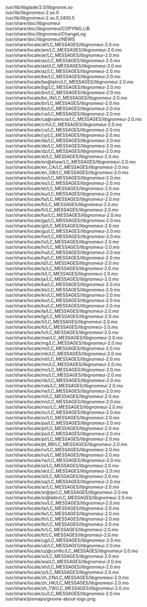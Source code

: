 /usr/lib/libglade/2.0/libgnome.so  
/usr/lib/libgnomeui-2.so.0  
/usr/lib/libgnomeui-2.so.0.2400.5  
/usr/share/doc/libgnomeui  
/usr/share/doc/libgnomeui/COPYING.LIB  
/usr/share/doc/libgnomeui/ChangeLog  
/usr/share/doc/libgnomeui/NEWS  
/usr/share/locale/af/LC\_MESSAGES/libgnomeui-2.0.mo  
/usr/share/locale/am/LC\_MESSAGES/libgnomeui-2.0.mo  
/usr/share/locale/ar/LC\_MESSAGES/libgnomeui-2.0.mo  
/usr/share/locale/as/LC\_MESSAGES/libgnomeui-2.0.mo  
/usr/share/locale/ast/LC\_MESSAGES/libgnomeui-2.0.mo  
/usr/share/locale/az/LC\_MESSAGES/libgnomeui-2.0.mo  
/usr/share/locale/be/LC\_MESSAGES/libgnomeui-2.0.mo  
/usr/share/locale/be@latin/LC\_MESSAGES/libgnomeui-2.0.mo  
/usr/share/locale/bg/LC\_MESSAGES/libgnomeui-2.0.mo  
/usr/share/locale/bn/LC\_MESSAGES/libgnomeui-2.0.mo  
/usr/share/locale/bn\_IN/LC\_MESSAGES/libgnomeui-2.0.mo  
/usr/share/locale/br/LC\_MESSAGES/libgnomeui-2.0.mo  
/usr/share/locale/bs/LC\_MESSAGES/libgnomeui-2.0.mo  
/usr/share/locale/ca/LC\_MESSAGES/libgnomeui-2.0.mo  
/usr/share/locale/ca@valencia/LC\_MESSAGES/libgnomeui-2.0.mo  
/usr/share/locale/crh/LC\_MESSAGES/libgnomeui-2.0.mo  
/usr/share/locale/cs/LC\_MESSAGES/libgnomeui-2.0.mo  
/usr/share/locale/cy/LC\_MESSAGES/libgnomeui-2.0.mo  
/usr/share/locale/da/LC\_MESSAGES/libgnomeui-2.0.mo  
/usr/share/locale/de/LC\_MESSAGES/libgnomeui-2.0.mo  
/usr/share/locale/dz/LC\_MESSAGES/libgnomeui-2.0.mo  
/usr/share/locale/el/LC\_MESSAGES/libgnomeui-2.0.mo  
/usr/share/locale/en@shaw/LC\_MESSAGES/libgnomeui-2.0.mo  
/usr/share/locale/en\_CA/LC\_MESSAGES/libgnomeui-2.0.mo  
/usr/share/locale/en\_GB/LC\_MESSAGES/libgnomeui-2.0.mo  
/usr/share/locale/eo/LC\_MESSAGES/libgnomeui-2.0.mo  
/usr/share/locale/es/LC\_MESSAGES/libgnomeui-2.0.mo  
/usr/share/locale/et/LC\_MESSAGES/libgnomeui-2.0.mo  
/usr/share/locale/eu/LC\_MESSAGES/libgnomeui-2.0.mo  
/usr/share/locale/fa/LC\_MESSAGES/libgnomeui-2.0.mo  
/usr/share/locale/fi/LC\_MESSAGES/libgnomeui-2.0.mo  
/usr/share/locale/fr/LC\_MESSAGES/libgnomeui-2.0.mo  
/usr/share/locale/fur/LC\_MESSAGES/libgnomeui-2.0.mo  
/usr/share/locale/ga/LC\_MESSAGES/libgnomeui-2.0.mo  
/usr/share/locale/gl/LC\_MESSAGES/libgnomeui-2.0.mo  
/usr/share/locale/gu/LC\_MESSAGES/libgnomeui-2.0.mo  
/usr/share/locale/he/LC\_MESSAGES/libgnomeui-2.0.mo  
/usr/share/locale/hi/LC\_MESSAGES/libgnomeui-2.0.mo  
/usr/share/locale/hr/LC\_MESSAGES/libgnomeui-2.0.mo  
/usr/share/locale/hu/LC\_MESSAGES/libgnomeui-2.0.mo  
/usr/share/locale/hy/LC\_MESSAGES/libgnomeui-2.0.mo  
/usr/share/locale/id/LC\_MESSAGES/libgnomeui-2.0.mo  
/usr/share/locale/is/LC\_MESSAGES/libgnomeui-2.0.mo  
/usr/share/locale/it/LC\_MESSAGES/libgnomeui-2.0.mo  
/usr/share/locale/ja/LC\_MESSAGES/libgnomeui-2.0.mo  
/usr/share/locale/ka/LC\_MESSAGES/libgnomeui-2.0.mo  
/usr/share/locale/kk/LC\_MESSAGES/libgnomeui-2.0.mo  
/usr/share/locale/kn/LC\_MESSAGES/libgnomeui-2.0.mo  
/usr/share/locale/ko/LC\_MESSAGES/libgnomeui-2.0.mo  
/usr/share/locale/ku/LC\_MESSAGES/libgnomeui-2.0.mo  
/usr/share/locale/la/LC\_MESSAGES/libgnomeui-2.0.mo  
/usr/share/locale/lg/LC\_MESSAGES/libgnomeui-2.0.mo  
/usr/share/locale/li/LC\_MESSAGES/libgnomeui-2.0.mo  
/usr/share/locale/lt/LC\_MESSAGES/libgnomeui-2.0.mo  
/usr/share/locale/lv/LC\_MESSAGES/libgnomeui-2.0.mo  
/usr/share/locale/mai/LC\_MESSAGES/libgnomeui-2.0.mo  
/usr/share/locale/mg/LC\_MESSAGES/libgnomeui-2.0.mo  
/usr/share/locale/mi/LC\_MESSAGES/libgnomeui-2.0.mo  
/usr/share/locale/mk/LC\_MESSAGES/libgnomeui-2.0.mo  
/usr/share/locale/ml/LC\_MESSAGES/libgnomeui-2.0.mo  
/usr/share/locale/mn/LC\_MESSAGES/libgnomeui-2.0.mo  
/usr/share/locale/mr/LC\_MESSAGES/libgnomeui-2.0.mo  
/usr/share/locale/ms/LC\_MESSAGES/libgnomeui-2.0.mo  
/usr/share/locale/nb/LC\_MESSAGES/libgnomeui-2.0.mo  
/usr/share/locale/nds/LC\_MESSAGES/libgnomeui-2.0.mo  
/usr/share/locale/ne/LC\_MESSAGES/libgnomeui-2.0.mo  
/usr/share/locale/nl/LC\_MESSAGES/libgnomeui-2.0.mo  
/usr/share/locale/nn/LC\_MESSAGES/libgnomeui-2.0.mo  
/usr/share/locale/nso/LC\_MESSAGES/libgnomeui-2.0.mo  
/usr/share/locale/oc/LC\_MESSAGES/libgnomeui-2.0.mo  
/usr/share/locale/or/LC\_MESSAGES/libgnomeui-2.0.mo  
/usr/share/locale/pa/LC\_MESSAGES/libgnomeui-2.0.mo  
/usr/share/locale/pl/LC\_MESSAGES/libgnomeui-2.0.mo  
/usr/share/locale/ps/LC\_MESSAGES/libgnomeui-2.0.mo  
/usr/share/locale/pt/LC\_MESSAGES/libgnomeui-2.0.mo  
/usr/share/locale/pt\_BR/LC\_MESSAGES/libgnomeui-2.0.mo  
/usr/share/locale/ro/LC\_MESSAGES/libgnomeui-2.0.mo  
/usr/share/locale/ru/LC\_MESSAGES/libgnomeui-2.0.mo  
/usr/share/locale/rw/LC\_MESSAGES/libgnomeui-2.0.mo  
/usr/share/locale/si/LC\_MESSAGES/libgnomeui-2.0.mo  
/usr/share/locale/sk/LC\_MESSAGES/libgnomeui-2.0.mo  
/usr/share/locale/sl/LC\_MESSAGES/libgnomeui-2.0.mo  
/usr/share/locale/sq/LC\_MESSAGES/libgnomeui-2.0.mo  
/usr/share/locale/sr/LC\_MESSAGES/libgnomeui-2.0.mo  
/usr/share/locale/sr@ije/LC\_MESSAGES/libgnomeui-2.0.mo  
/usr/share/locale/sr@latin/LC\_MESSAGES/libgnomeui-2.0.mo  
/usr/share/locale/sv/LC\_MESSAGES/libgnomeui-2.0.mo  
/usr/share/locale/ta/LC\_MESSAGES/libgnomeui-2.0.mo  
/usr/share/locale/te/LC\_MESSAGES/libgnomeui-2.0.mo  
/usr/share/locale/th/LC\_MESSAGES/libgnomeui-2.0.mo  
/usr/share/locale/tk/LC\_MESSAGES/libgnomeui-2.0.mo  
/usr/share/locale/tr/LC\_MESSAGES/libgnomeui-2.0.mo  
/usr/share/locale/tt/LC\_MESSAGES/libgnomeui-2.0.mo  
/usr/share/locale/ug/LC\_MESSAGES/libgnomeui-2.0.mo  
/usr/share/locale/uk/LC\_MESSAGES/libgnomeui-2.0.mo  
/usr/share/locale/uz@cyrillic/LC\_MESSAGES/libgnomeui-2.0.mo  
/usr/share/locale/vi/LC\_MESSAGES/libgnomeui-2.0.mo  
/usr/share/locale/wa/LC\_MESSAGES/libgnomeui-2.0.mo  
/usr/share/locale/xh/LC\_MESSAGES/libgnomeui-2.0.mo  
/usr/share/locale/yi/LC\_MESSAGES/libgnomeui-2.0.mo  
/usr/share/locale/zh\_CN/LC\_MESSAGES/libgnomeui-2.0.mo  
/usr/share/locale/zh\_HK/LC\_MESSAGES/libgnomeui-2.0.mo  
/usr/share/locale/zh\_TW/LC\_MESSAGES/libgnomeui-2.0.mo  
/usr/share/locale/zu/LC\_MESSAGES/libgnomeui-2.0.mo  
/usr/share/pixmaps/gnome-about-logo.png  
